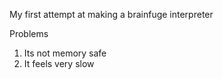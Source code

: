My first attempt at making a brainfuge interpreter

Problems
1. Its not memory safe
2. It feels very slow